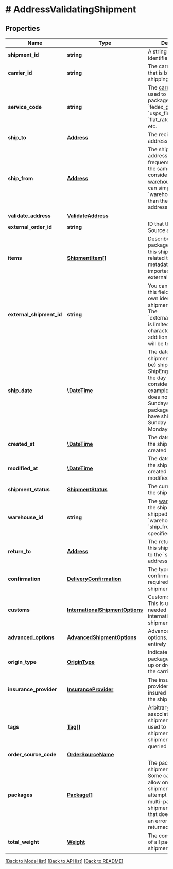 # # AddressValidatingShipment

## Properties

Name | Type | Description | Notes
------------ | ------------- | ------------- | -------------
**shipment_id** | **string** | A string that uniquely identifies the shipment | [readonly]
**carrier_id** | **string** | The carrier account that is billed for the shipping charges |
**service_code** | **string** | The [carrier service](https://www.shipengine.com/docs/shipping/use-a-carrier-service/) used to ship the package, such as &#x60;fedex_ground&#x60;, &#x60;usps_first_class_mail&#x60;, &#x60;flat_rate_envelope&#x60;, etc. |
**ship_to** | [**Address**](Address.md) | The recipient&#39;s mailing address |
**ship_from** | [**Address**](Address.md) | The shipment&#39;s origin address. If you frequently ship from the same location, consider [creating a warehouse](https://www.shipengine.com/docs/reference/create-warehouse/).  Then you can simply specify the &#x60;warehouse_id&#x60; rather than the complete address each time. |
**validate_address** | [**ValidateAddress**](ValidateAddress.md) |  | [optional]
**external_order_id** | **string** | ID that the Order Source assigned | [optional]
**items** | [**ShipmentItem[]**](ShipmentItem.md) | Describe the packages included in this shipment as related to potential metadata that was imported from external order sources | [optional]
**external_shipment_id** | **string** | You can optionally use this field to store your own identifier for this shipment.  &gt; **Warning:** The &#x60;external_shipment_id&#x60; is limited to 50 characters. Any additional characters will be truncated. | [optional]
**ship_date** | [**\DateTime**](\DateTime.md) | The date that the shipment was (or will be) shippped.  ShipEngine will take the day of week into consideration. For example, if the carrier does not operate on Sundays, then a package that would have shipped on Sunday will ship on Monday instead. | [optional]
**created_at** | [**\DateTime**](\DateTime.md) | The date and time that the shipment was created in ShipEngine. | [optional] [readonly]
**modified_at** | [**\DateTime**](\DateTime.md) | The date and time that the shipment was created or last modified. | [optional] [readonly]
**shipment_status** | [**ShipmentStatus**](ShipmentStatus.md) | The current status of the shipment | [optional] [readonly]
**warehouse_id** | **string** | The [warehouse](https://www.shipengine.com/docs/shipping/ship-from-a-warehouse/) that the shipment is being shipped from.  Either &#x60;warehouse_id&#x60; or &#x60;ship_from&#x60; must be specified. | [optional]
**return_to** | [**Address**](Address.md) | The return address for this shipment.  Defaults to the &#x60;ship_from&#x60; address. | [optional]
**confirmation** | [**DeliveryConfirmation**](DeliveryConfirmation.md) | The type of delivery confirmation that is required for this shipment. | [optional]
**customs** | [**InternationalShipmentOptions**](InternationalShipmentOptions.md) | Customs information.  This is usually only needed for international shipments. | [optional]
**advanced_options** | [**AdvancedShipmentOptions**](AdvancedShipmentOptions.md) | Advanced shipment options.  These are entirely optional. | [optional]
**origin_type** | [**OriginType**](OriginType.md) | Indicates if the package will be picked up or dropped off by the carrier | [optional]
**insurance_provider** | [**InsuranceProvider**](InsuranceProvider.md) | The insurance provider to use for any insured packages in the shipment. | [optional]
**tags** | [**Tag[]**](Tag.md) | Arbitrary tags associated with this shipment.  Tags can be used to categorize shipments, and shipments can be queried by their tags. | [optional] [readonly]
**order_source_code** | [**OrderSourceName**](OrderSourceName.md) |  | [optional]
**packages** | [**Package[]**](Package.md) | The packages in the shipment.  &gt; **Note:** Some carriers only allow one package per shipment.  If you attempt to create a multi-package shipment for a carrier that doesn&#39;t allow it, an error will be returned. | [optional]
**total_weight** | [**Weight**](Weight.md) | The combined weight of all packages in the shipment | [optional] [readonly]

[[Back to Model list]](../../README.md#models) [[Back to API list]](../../README.md#endpoints) [[Back to README]](../../README.md)
